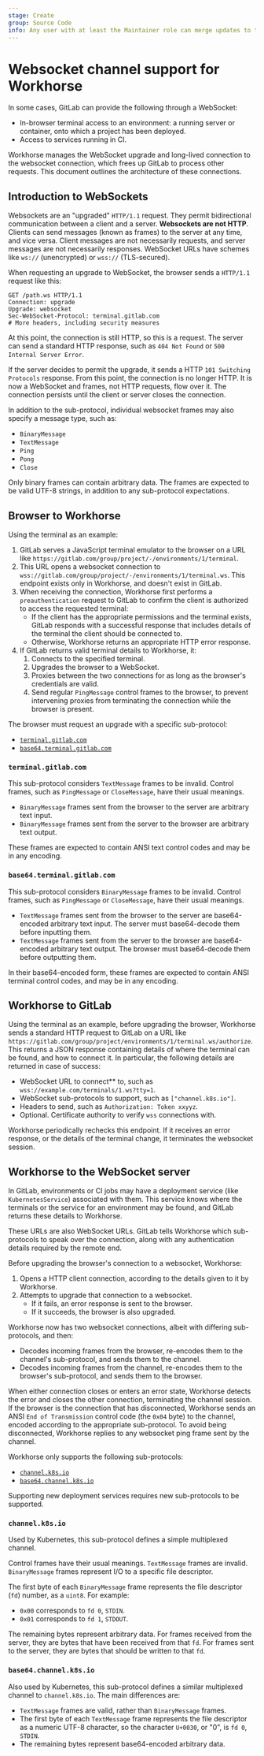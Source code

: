 ```yaml
---
stage: Create
group: Source Code
info: Any user with at least the Maintainer role can merge updates to this content. For details, see https://docs.gitlab.com/ee/development/development_processes.html#development-guidelines-review.
---
```


# Websocket channel support for Workhorse

In some cases, GitLab can provide the following through a WebSocket:

- In-browser terminal access to an environment: a running server or container,
  onto which a project has been deployed.
- Access to services running in CI.

Workhorse manages the WebSocket upgrade and long-lived connection to the websocket
connection, which frees up GitLab to process other requests. This document outlines
the architecture of these connections.

## Introduction to WebSockets

Websockets are an "upgraded" `HTTP/1.1` request. They permit bidirectional
communication between a client and a server. **Websockets are not HTTP**.
Clients can send messages (known as frames) to the server at any time, and
vice versa. Client messages are not necessarily requests, and server messages are
not necessarily responses. WebSocket URLs have schemes like `ws://` (unencrypted) or
`wss://` (TLS-secured).

When requesting an upgrade to WebSocket, the browser sends a `HTTP/1.1`
request like this:

```plaintext
GET /path.ws HTTP/1.1
Connection: upgrade
Upgrade: websocket
Sec-WebSocket-Protocol: terminal.gitlab.com
# More headers, including security measures
```

At this point, the connection is still HTTP, so this is a request.
The server can send a standard HTTP response, such as `404 Not Found` or
`500 Internal Server Error`.

If the server decides to permit the upgrade, it sends a HTTP
`101 Switching Protocols` response. From this point, the connection is no longer
HTTP. It is now a WebSocket and frames, not HTTP requests, flow over it. The connection
persists until the client or server closes the connection.

In addition to the sub-protocol, individual websocket frames may
also specify a message type, such as:

- `BinaryMessage`
- `TextMessage`
- `Ping`
- `Pong`
- `Close`

Only binary frames can contain arbitrary data. The frames are expected to be valid
UTF-8 strings, in addition to any sub-protocol expectations.

## Browser to Workhorse

Using the terminal as an example:

1. GitLab serves a JavaScript terminal emulator to the browser on a URL like
   `https://gitlab.com/group/project/-/environments/1/terminal`.
1. This URL opens a websocket connection to
   `wss://gitlab.com/group/project/-/environments/1/terminal.ws`.
   This endpoint exists only in Workhorse, and doesn't exist in GitLab.
1. When receiving the connection, Workhorse first performs a `preauthentication`
   request to GitLab to confirm the client is authorized to access the requested terminal:
   - If the client has the appropriate permissions and the terminal exists, GitLab
     responds with a successful response that includes details of the terminal
     the client should be connected to.
   - Otherwise, Workhorse returns an appropriate HTTP error response.
1. If GitLab returns valid terminal details to Workhorse, it:
   1. Connects to the specified terminal.
   1. Upgrades the browser to a WebSocket.
   1. Proxies between the two connections for as long as the browser's credentials are valid.
   1. Send regular `PingMessage` control frames to the browser, to prevent intervening
      proxies from terminating the connection while the browser is present.

The browser must request an upgrade with a specific sub-protocol:

- [`terminal.gitlab.com`](#terminalgitlabcom)
- [`base64.terminal.gitlab.com`](#base64terminalgitlabcom)

### `terminal.gitlab.com`

This sub-protocol considers `TextMessage` frames to be invalid. Control frames,
such as `PingMessage` or `CloseMessage`, have their usual meanings.

- `BinaryMessage` frames sent from the browser to the server are
  arbitrary text input.
- `BinaryMessage` frames sent from the server to the browser are
  arbitrary text output.

These frames are expected to contain ANSI text control codes
and may be in any encoding.

### `base64.terminal.gitlab.com`

This sub-protocol considers `BinaryMessage` frames to be invalid.
Control frames, such as `PingMessage` or `CloseMessage`, have
their usual meanings.

- `TextMessage` frames sent from the browser to the server are
  base64-encoded arbitrary text input. The server must
  base64-decode them before inputting them.
- `TextMessage` frames sent from the server to the browser are
  base64-encoded arbitrary text output. The browser must
  base64-decode them before outputting them.

In their base64-encoded form, these frames are expected to
contain ANSI terminal control codes, and may be in any encoding.

## Workhorse to GitLab

Using the terminal as an example, before upgrading the browser,
Workhorse sends a standard HTTP request to GitLab on a URL like
`https://gitlab.com/group/project/environments/1/terminal.ws/authorize`.
This returns a JSON response containing details of where the
terminal can be found, and how to connect it. In particular,
the following details are returned in case of success:

- WebSocket URL to connect** to, such as `wss://example.com/terminals/1.ws?tty=1`.
- WebSocket sub-protocols to support, such as `["channel.k8s.io"]`.
- Headers to send, such as `Authorization: Token xxyyz`.
- Optional. Certificate authority to verify `wss` connections with.

Workhorse periodically rechecks this endpoint. If it receives an error response,
or the details of the terminal change, it terminates the websocket session.

## Workhorse to the WebSocket server

In GitLab, environments or CI jobs may have a deployment service (like
`KubernetesService`) associated with them. This service knows
where the terminals or the service for an environment may be found, and GitLab
returns these details to Workhorse.

These URLs are also WebSocket URLs. GitLab tells Workhorse which sub-protocols to
speak over the connection, along with any authentication details required by the
remote end.

Before upgrading the browser's connection to a websocket, Workhorse:

1. Opens a HTTP client connection, according to the details given to it by Workhorse.
1. Attempts to upgrade that connection to a websocket.
   - If it fails, an error response is sent to the browser.
   - If it succeeds, the browser is also upgraded.

Workhorse now has two websocket connections, albeit with differing sub-protocols,
and then:

- Decodes incoming frames from the browser, re-encodes them to the channel's
  sub-protocol, and sends them to the channel.
- Decodes incoming frames from the channel, re-encodes them to the browser's
  sub-protocol, and sends them to the browser.

When either connection closes or enters an error state, Workhorse detects the error
and closes the other connection, terminating the channel session. If the browser
is the connection that has disconnected, Workhorse sends an ANSI `End of Transmission`
control code (the `0x04` byte) to the channel, encoded according to the appropriate
sub-protocol. To avoid being disconnected, Workhorse replies to any websocket ping
frame sent by the channel.

Workhorse only supports the following sub-protocols:

- [`channel.k8s.io`](#channelk8sio)
- [`base64.channel.k8s.io`](#base64channelk8sio)

Supporting new deployment services requires new sub-protocols to be supported.

### `channel.k8s.io`

Used by Kubernetes, this sub-protocol defines a simple multiplexed channel.

Control frames have their usual meanings. `TextMessage` frames are
invalid. `BinaryMessage` frames represent I/O to a specific file
descriptor.

The first byte of each `BinaryMessage` frame represents the file
descriptor (`fd`) number, as a `uint8`. For example:

- `0x00` corresponds to `fd 0`, `STDIN`.
- `0x01` corresponds to `fd 1`, `STDOUT`.

The remaining bytes represent arbitrary data. For frames received
from the server, they are bytes that have been received from that
`fd`. For frames sent to the server, they are bytes that should be
written to that `fd`.

### `base64.channel.k8s.io`

Also used by Kubernetes, this sub-protocol defines a similar multiplexed
channel to `channel.k8s.io`. The main differences are:

- `TextMessage` frames are valid, rather than `BinaryMessage` frames.
- The first byte of each `TextMessage` frame represents the file
  descriptor as a numeric UTF-8 character, so the character `U+0030`,
  or "0", is `fd 0`, `STDIN`.
- The remaining bytes represent base64-encoded arbitrary data.
